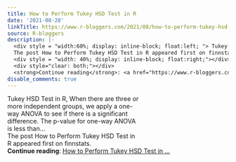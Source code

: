 ```yaml
---
title: How to Perform Tukey HSD Test in R
date: '2021-08-28'
linkTitle: https://www.r-bloggers.com/2021/08/how-to-perform-tukey-hsd-test-in-r/
source: R-bloggers
description: |-
  <div style = "width:60%; display: inline-block; float:left; "> Tukey HSD Test in R, When there are three or more independent groups, we apply a one-way ANOVA to see if there is a significant difference. The p-value for one-way ANOVA is less than...<br />
  The post How to Perform Tukey HSD Test in R appeared first on finnstats.</div>
  <div style = "width: 40%; display: inline-block; float:right;"></div>
  <div style="clear: both;"></div>
  <strong>Continue reading</strong>: <a href="https://www.r-bloggers.com/2021/08/how-to-perform-tukey-hsd-test-in-r/">How to Perform Tukey HSD Test in ...
disable_comments: true
---
```

<div style = "width:60%; display: inline-block; float:left; "> Tukey HSD Test in R, When there are three or more independent groups, we apply a one-way ANOVA to see if there is a significant difference. The p-value for one-way ANOVA is less than...<br />
The post How to Perform Tukey HSD Test in R appeared first on finnstats.</div>
<div style = "width: 40%; display: inline-block; float:right;"></div>
<div style="clear: both;"></div>
<strong>Continue reading</strong>: <a href="https://www.r-bloggers.com/2021/08/how-to-perform-tukey-hsd-test-in-r/">How to Perform Tukey HSD Test in ...